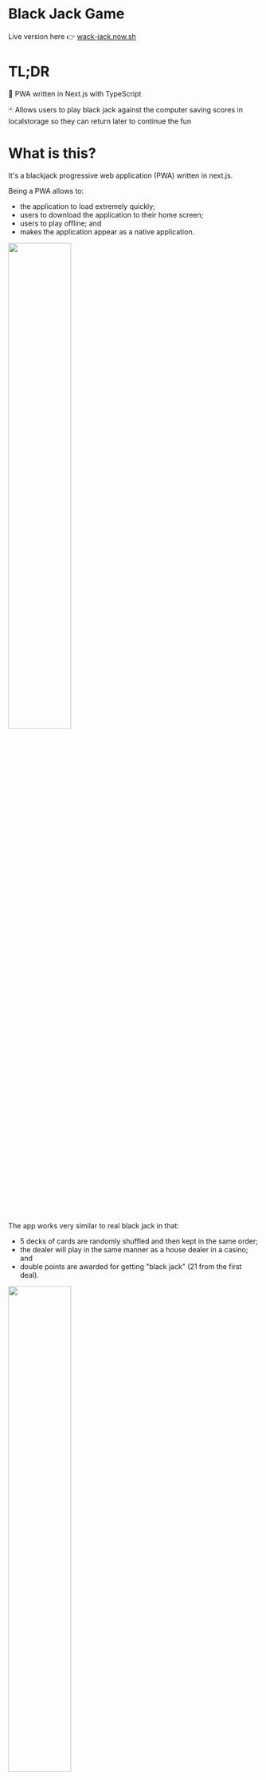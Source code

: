 # Black Jack Game

Live version here 👉 [wack-jack.now.sh](https://wack-hack.now.sh)

# TL;DR
🍭 PWA written in Next.js with TypeScript

🃏 Allows users to play black jack against the computer saving scores in localstorage so they can return later to continue the fun

# What is this? 
It's a blackjack progressive web application (PWA) written in next.js.

Being a PWA allows to: 
- the application to load extremely quickly;
- users to download the application to their home screen;
- users to play offline; and
- makes the application appear as a native application.

<img src="https://res.cloudinary.com/dgdniqfi9/image/upload/v1576056288/portfolio/Screenshot_2019-12-11_at_17.22.28.png" width="50%"/>

The app works very similar to real black jack in that:
- 5 decks of cards are randomly shuffled and then kept in the same order;
- the dealer will play in the same manner as a house dealer in a casino; and
- double points are awarded for getting "black jack" (21 from the first deal).

<img src="https://res.cloudinary.com/dgdniqfi9/image/upload/v1576056469/portfolio/blackjack.gif" width="50%">